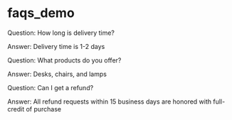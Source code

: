 # faqs_demo

Question: How long is delivery time?

Answer: Delivery time is 1-2 days

Question: What products do you offer?

Answer: Desks, chairs, and lamps

Question: Can I get a refund?

Answer: All refund requests within 15 business days are honored with full-credit of purchase
